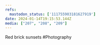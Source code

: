 ```yaml
---
refs:
  mastodon_status: ['111755903181627919']
date: 2024-01-14T19:15:53.144Z
media: ["207", "208", "209"]
---
```


Red brick sunsets #Photography
